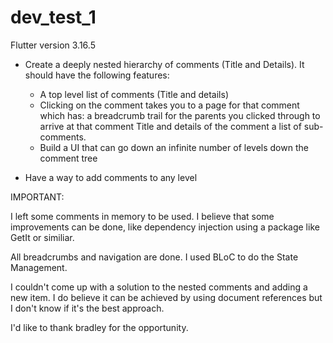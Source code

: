 # dev_test_1

Flutter version 3.16.5


- Create a deeply nested hierarchy of comments (Title and Details). It should have the following features:
    - A top level list of comments (Title and details)
    - Clicking on the comment takes you to a page for that comment which has:
a breadcrumb trail for the parents you clicked through to arrive at that comment
Title and details of the comment
a list of sub-comments.
    - Build a UI that can go down an infinite number of levels down the comment tree

- Have a way to add comments to any level


IMPORTANT: 

I left some comments in memory to be used. I believe that some improvements can be done, like dependency injection using a package like GetIt or similiar. 

All breadcrumbs and navigation are done. 
I used BLoC to do the State Management.

I couldn't come up with a solution to the nested comments and adding a new item. I do believe it can be achieved by using document references but I don't know if it's the best approach.

I'd like to thank bradley for the opportunity. 


